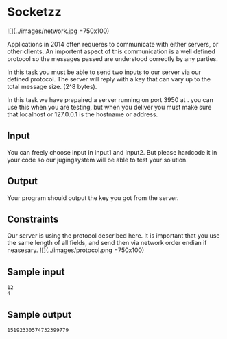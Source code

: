 # Socketzz
![](../images/network.jpg =750x100)

Applications in 2014 often requeres to communicate with either servers, or 
other clients. An importent aspect of this communication is a well defined
protocol so the messages passed are understood correctly by any parties.

In this task you must be able to send two inputs to our server via our defined
protocol. The server will reply with a key that can vary up to the total message
size. (2^8 bytes).

In this task we have prepaired a server running on port 3950 at <this server>.
you can use this when you are testing, but when you deliver you must make
sure that localhost or 127.0.0.1 is the hostname or address.

## Input
You can freely choose input in input1 and input2. But please hardcode it
in your code so our jugingsystem will be able to test your solution.

## Output
Your program should output the key you got from the server.

## Constraints

Our server is using the protocol described here. It is important that you use 
the same length of all fields, and send then via network order endian if 
neasesary. 
![](../images/protocol.png =750x100)

## Sample input
```
12
4
```

## Sample output
```
15192330574732399779
```

